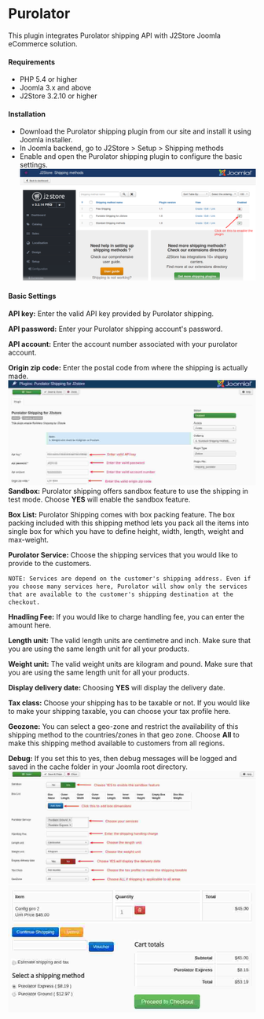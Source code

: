 # Purolator

This plugin integrates Purolator shipping API with J2Store Joomla eCommerce solution.

#### Requirements

* PHP 5.4 or higher
* Joomla 3.x and above
* J2Store 3.2.10 or higher

#### Installation

* Download the Purolator shipping plugin from our site and install it using Joomla installer.
* In Joomla backend, go to J2Store > Setup > Shipping methods
* Enable and open the Purolator shipping plugin to configure the basic settings.
![enable](./assets/images/purolator_04.png)
#### Basic Settings

**API key:** Enter the valid API key provided by Purolator shipping.

**API password:** Enter your Purolator shipping account's password.

**API account:** Enter the account number associated with your purolator account.

**Origin zip code:** Enter the postal code from where the shipping is actually made.
![basicsetting_01](./assets/images/purolator_01.jpg)
**Sandbox:** Purolator shipping offers sandbox feature to use the shipping in test mode. Choose **YES** will enable the sandbox feature.

**Box List:** Purolator Shipping comes with box packing feature. The box packing included with this shipping method lets you pack all the items into single box for which you have to define height, width, length, weight and max-weight.

**Purolator Service:** Choose the shipping services that you would like to provide to the customers.

    NOTE: Services are depend on the customer's shipping address. Even if you choose many services here, Purolator will show only the services that are available to the customer's shipping destination at the checkout.

**Hnadling Fee:** If you would like to charge handling fee, you can enter the amount here.

**Length unit:** The valid length units are centimetre and inch. Make sure that you are using the same length unit for all your products.

**Weight unit:** The valid weight units are kilogram and pound. Make sure that you are using the same length unit for all your products.

**Display delivery date:** Choosing **YES** will display the delivery date.

**Tax class:** Choose your shipping has to be taxable or not. If you would like to make your shipping taxable, you can choose your tax profile here.

**Geozone:** You can select a geo-zone and restrict the availability of this shipping method to the countries/zones in that geo zone. Choose **All** to make this shipping method available to customers from all regions.

**Debug:** If you set this to yes, then debug messages will be logged and saved in the cache folder in your Joomla root directory.
![basicsetting_02](./assets/images/purolator_02.jpg)
![frontend](./assets/images/purolator_03.jpg)